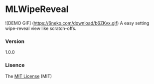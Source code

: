 # MLWipeReveal
![DEMO GIF] (https://6neko.com/download/b6ZKvx.gif)
A easy setting wipe-reveal view like scratch-offs.

### Version
1.0.0



### Lisence
The [MIT License] (MIT)

[MIT License]: <https://github.com/nomoneynohoney/MLWipeReveal/blob/master/LICENSE.md>
